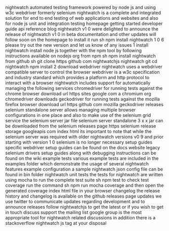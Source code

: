 nightwatch automated testing framework powered by node js and using w3c webdriver formerly selenium nightwatch is a complete and integrated solution for end to end testing of web applications and websites and also for node js unit and integration testing homepage getting started developer guide api reference blog nightwatch v1 0 were delighted to announce the release of nightwatch v1 0 in beta documentation and other updates will follow soon on the homepage to install it run sh npm install nightwatch 1 0 6 please try out the new version and let us know of any issues 1 install nightwatch install node js together with the npm tool by following instructions available on nodejs org from npm sh npm install nightwatch from github sh git clone https github com nightwatchjs nightwatch git cd nightwatch npm install 2 download webdriver nightwatch uses a webdriver compatible server to control the browser webdriver is a w3c specification and industry standard which provides a platform and http protocol to interact with a browser nightwatch includes support for automatically managing the following services chromedriver for running tests against the chrome browser download url https sites google com a chromium org chromedriver downloads geckodriver for running tests against the mozilla firefox browser download url https github com mozilla geckodriver releases selenium standalone server allows managing multiple browser configurations in one place and also to make use of the selenium grid service the selenium server jar file selenium server standalone 3 x x jar can be downloaded from the selenium releases page https selenium release storage googleapis com index html its important to note that while the selenium server was required with older nightwatch versions v0 9 and prior starting with version 1 0 selenium is no longer necessary setup guides specific webdriver setup guides can be found on the docs website legacy selenium drivers setup guides along with debugging instructions can be found on the wiki example tests various example tests are included in the examples folder which demonstrate the usage of several nightwatch features example configuration a sample nightwatch json config file can be found in bin folder nightwatch unit tests the tests for nightwatch are written using mocha to run the complete test suite sh npm test to check test coverage run the command sh npm run mocha coverage and then open the generated coverage index html file in your browser changelog the release history and changelog is available on the github releases page updates we use twitter to communicate updates regarding development and to announce releases follow nightwatchjs to get the latest or if you wish to get in touch discuss support the mailing list google group is the most appropriate tool for nightwatch related discussions in addition there is a stackoverflow nightwatch js tag at your disposal